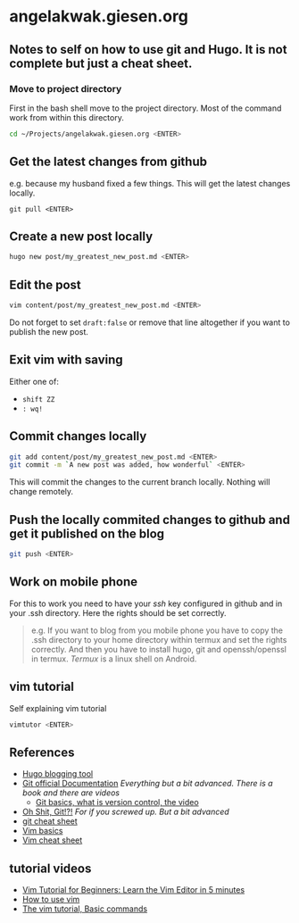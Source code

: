 # angelakwak.giesen.org



## Notes to self on how to use git and Hugo. It is not complete but just a cheat sheet.


### Move to project directory

First in the bash shell move to the project directory. Most of the command work from within this directory.

```bash
cd ~/Projects/angelakwak.giesen.org <ENTER>
```

## Get the latest changes from github

e.g. because my husband fixed a few things.
This will get the latest changes locally.

```
git pull <ENTER>
```

## Create a new post locally

```bash
hugo new post/my_greatest_new_post.md <ENTER>
```


## Edit the post


```bash
vim content/post/my_greatest_new_post.md <ENTER>
```
Do not forget to set `draft:false` or remove that line altogether if you want to publish the new post.

## Exit vim with saving

Either one of:

* `shift ZZ`
* `: wq!`


## Commit changes locally

```bash
git add content/post/my_greatest_new_post.md <ENTER>
git commit -m `A new post was added, how wonderful` <ENTER>
```

This will commit the changes to the current branch locally. Nothing will change remotely.

## Push the locally commited changes to github and get it published on the blog

```bash
git push <ENTER>
```

## Work on mobile phone

For this to work you need to have your *ssh* key configured in github and in your .ssh directory. Here the rights should be set correctly.
> e.g. If you want to blog from you mobile phone you have to copy the .ssh directory to your home directory within termux and set the rights correctly. And then you have to install hugo, git and openssh/openssl in termux.
> *Termux* is a linux shell on Android.

## vim tutorial

Self explaining vim tutorial
```bash
vimtutor <ENTER>
```


## References

* [Hugo blogging tool](https://gohugo.io/)
* [Git official Documentation](https://git-scm.com/docs) *Everything but a bit advanced. There is a book and there are videos*
  * [Git basics, what is version control, the video](https://git-scm.com/video/what-is-version-control) 
* [Oh Shit, Git!?!](https://ohshitgit.com/) *For if you screwed up. But a bit advanced*
* [git cheat sheet](https://github.github.com/training-kit/downloads/github-git-cheat-sheet.pdf)
* [Vim basics](https://www.howtoforge.com/vim-basics) 
* [Vim cheat sheet](https://vim.rtorr.com/)


## tutorial videos

* [Vim Tutorial for Beginners: Learn the Vim Editor in 5 minutes](https://www.youtube.com/watch?v=PN-r83wYMug)
* [How to use vim](https://www.youtube.com/watch?v=g-XsXEsd6xA)
* [The vim tutorial, Basic commands](https://www.youtube.com/watch?v=ER5JYFKkYDg)



